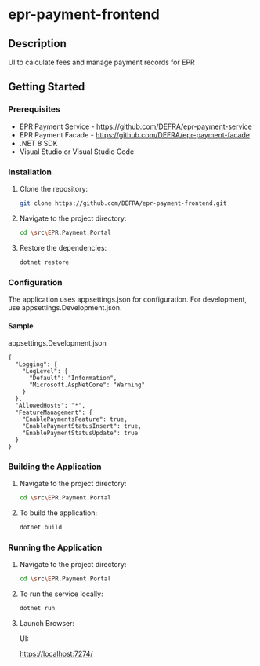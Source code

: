 # epr-payment-frontend


## Description
UI to calculate fees and manage payment records for EPR

## Getting Started

### Prerequisites
- EPR Payment Service - https://github.com/DEFRA/epr-payment-service
- EPR Payment Facade - https://github.com/DEFRA/epr-payment-facade
- .NET 8 SDK
- Visual Studio or Visual Studio Code

### Installation
1. Clone the repository:
    ```bash
    git clone https://github.com/DEFRA/epr-payment-frontend.git
    ```
2. Navigate to the project directory:
    ```bash
    cd \src\EPR.Payment.Portal
    ```
3. Restore the dependencies:
    ```bash
    dotnet restore
    ```

### Configuration
The application uses appsettings.json for configuration. For development, use appsettings.Development.json.

#### Sample 
appsettings.Development.json

```
{
  "Logging": {
    "LogLevel": {
      "Default": "Information",
      "Microsoft.AspNetCore": "Warning"
    }
  },
  "AllowedHosts": "*",
  "FeatureManagement": {
    "EnablePaymentsFeature": true,
    "EnablePaymentStatusInsert": true,
    "EnablePaymentStatusUpdate": true
  }
}
```

### Building the Application
1. Navigate to the project directory:
    ```bash
    cd \src\EPR.Payment.Portal
    ```

2. To build the application:
    ```bash
    dotnet build
    ```

### Running the Application
1. Navigate to the project directory:
    ```bash
    cd \src\EPR.Payment.Portal
    ```
 
2. To run the service locally:
    ```bash
    dotnet run
    ```

3. Launch Browser:
    
    UI:

    [https://localhost:7274/](https://localhost:7274/)
    